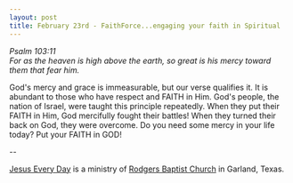 ```yaml
---
layout: post
title: February 23rd - FaithForce...engaging your faith in Spiritual
---
```


_Psalm 103:11  
For as the heaven is high above the earth, so great is his mercy
toward them that fear him._

God's mercy and grace is immeasurable, but our verse qualifies it.
It is abundant to those who have respect and FAITH in Him. God's
people, the nation of Israel, were taught this principle repeatedly.
When they put their FAITH in Him, God mercifully fought their
battles! When they turned their back on God, they were overcome. Do
you need some mercy in your life today? Put your FAITH in GOD!

 --

<a href=http://jesuseveryday.net>Jesus Every Day</a> is a ministry of <a href=http://rodgersbaptist.net>Rodgers Baptist Church</a> in Garland, Texas.
